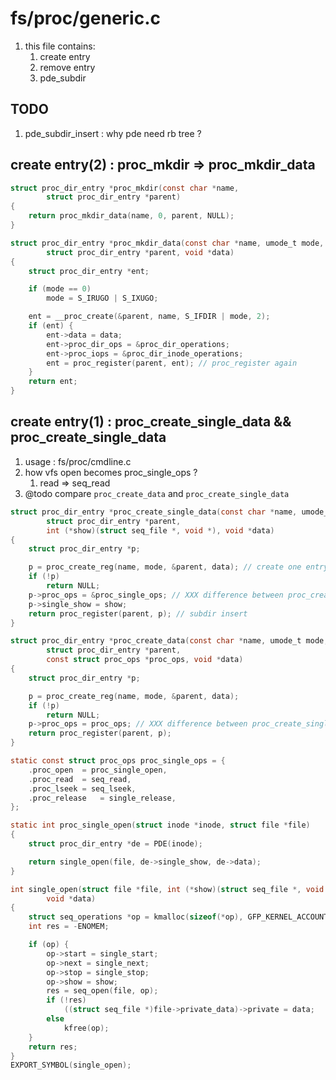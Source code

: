 # fs/proc/generic.c
1. this file contains:
    1. create entry
    2. remove entry
    3. pde_subdir

## TODO
1.  pde_subdir_insert : why pde need rb tree ?




##  create entry(2) : proc_mkdir => proc_mkdir_data

```c
struct proc_dir_entry *proc_mkdir(const char *name,
		struct proc_dir_entry *parent)
{
	return proc_mkdir_data(name, 0, parent, NULL);
}

struct proc_dir_entry *proc_mkdir_data(const char *name, umode_t mode,
		struct proc_dir_entry *parent, void *data)
{
	struct proc_dir_entry *ent;

	if (mode == 0)
		mode = S_IRUGO | S_IXUGO;

	ent = __proc_create(&parent, name, S_IFDIR | mode, 2);
	if (ent) {
		ent->data = data;
		ent->proc_dir_ops = &proc_dir_operations;
		ent->proc_iops = &proc_dir_inode_operations;
		ent = proc_register(parent, ent); // proc_register again
	}
	return ent;
}
```


## create entry(1) :  proc_create_single_data && proc_create_single_data
1. usage : fs/proc/cmdline.c
2. how vfs open becomes proc_single_ops ?
    1. read => seq_read
3. @todo compare `proc_create_data` and `proc_create_single_data`

```c
struct proc_dir_entry *proc_create_single_data(const char *name, umode_t mode,
		struct proc_dir_entry *parent,
		int (*show)(struct seq_file *, void *), void *data)
{
	struct proc_dir_entry *p;

	p = proc_create_reg(name, mode, &parent, data); // create one entry !
	if (!p)
		return NULL;
	p->proc_ops = &proc_single_ops; // XXX difference between proc_create_data
	p->single_show = show;
	return proc_register(parent, p); // subdir insert 
}

struct proc_dir_entry *proc_create_data(const char *name, umode_t mode,
		struct proc_dir_entry *parent,
		const struct proc_ops *proc_ops, void *data)
{
	struct proc_dir_entry *p;

	p = proc_create_reg(name, mode, &parent, data);
	if (!p)
		return NULL;
	p->proc_ops = proc_ops; // XXX difference between proc_create_single_data
	return proc_register(parent, p);
}

static const struct proc_ops proc_single_ops = {
	.proc_open	= proc_single_open,
	.proc_read	= seq_read,
	.proc_lseek	= seq_lseek,
	.proc_release	= single_release,
};

static int proc_single_open(struct inode *inode, struct file *file)
{
	struct proc_dir_entry *de = PDE(inode);

	return single_open(file, de->single_show, de->data);
}

int single_open(struct file *file, int (*show)(struct seq_file *, void *),
		void *data)
{
	struct seq_operations *op = kmalloc(sizeof(*op), GFP_KERNEL_ACCOUNT);
	int res = -ENOMEM;

	if (op) {
		op->start = single_start;
		op->next = single_next;
		op->stop = single_stop;
		op->show = show;
		res = seq_open(file, op);
		if (!res)
			((struct seq_file *)file->private_data)->private = data;
		else
			kfree(op);
	}
	return res;
}
EXPORT_SYMBOL(single_open);
```

